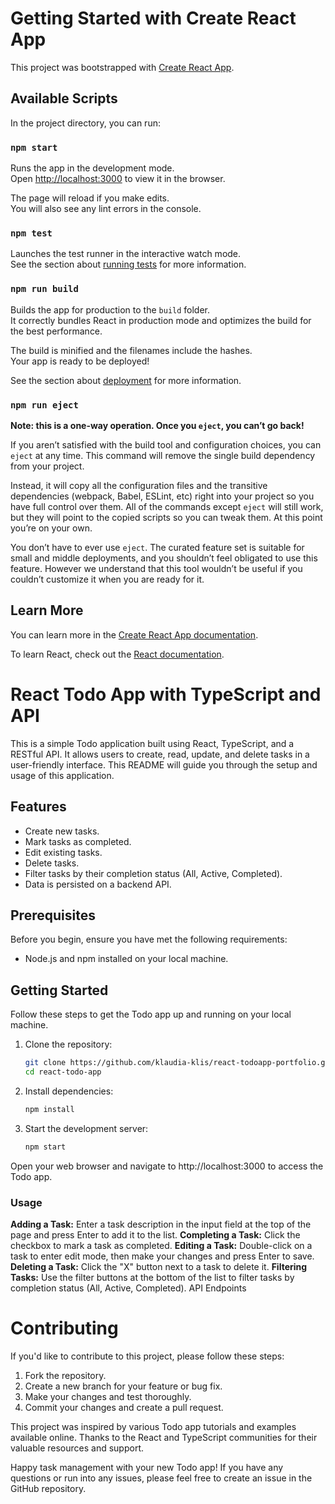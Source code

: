 # Getting Started with Create React App

This project was bootstrapped with [Create React App](https://github.com/facebook/create-react-app).

## Available Scripts

In the project directory, you can run:

### `npm start`

Runs the app in the development mode.\
Open [http://localhost:3000](http://localhost:3000) to view it in the browser.

The page will reload if you make edits.\
You will also see any lint errors in the console.

### `npm test`

Launches the test runner in the interactive watch mode.\
See the section about [running tests](https://facebook.github.io/create-react-app/docs/running-tests) for more information.

### `npm run build`

Builds the app for production to the `build` folder.\
It correctly bundles React in production mode and optimizes the build for the best performance.

The build is minified and the filenames include the hashes.\
Your app is ready to be deployed!

See the section about [deployment](https://facebook.github.io/create-react-app/docs/deployment) for more information.

### `npm run eject`

**Note: this is a one-way operation. Once you `eject`, you can’t go back!**

If you aren’t satisfied with the build tool and configuration choices, you can `eject` at any time. This command will remove the single build dependency from your project.

Instead, it will copy all the configuration files and the transitive dependencies (webpack, Babel, ESLint, etc) right into your project so you have full control over them. All of the commands except `eject` will still work, but they will point to the copied scripts so you can tweak them. At this point you’re on your own.

You don’t have to ever use `eject`. The curated feature set is suitable for small and middle deployments, and you shouldn’t feel obligated to use this feature. However we understand that this tool wouldn’t be useful if you couldn’t customize it when you are ready for it.

## Learn More

You can learn more in the [Create React App documentation](https://facebook.github.io/create-react-app/docs/getting-started).

To learn React, check out the [React documentation](https://reactjs.org/).

# React Todo App with TypeScript and API

This is a simple Todo application built using React, TypeScript, and a RESTful API. It allows users to create, read, update, and delete tasks in a user-friendly interface. This README will guide you through the setup and usage of this application.

## Features

- Create new tasks.
- Mark tasks as completed.
- Edit existing tasks.
- Delete tasks.
- Filter tasks by their completion status (All, Active, Completed).
- Data is persisted on a backend API.

## Prerequisites

Before you begin, ensure you have met the following requirements:

- Node.js and npm installed on your local machine.

## Getting Started

Follow these steps to get the Todo app up and running on your local machine.

1. Clone the repository:
    ```bash
    git clone https://github.com/klaudia-klis/react-todoapp-portfolio.git
    cd react-todo-app

2. Install dependencies:
    ```bash
    npm install

3. Start the development server:
    ```bash
    npm start

Open your web browser and navigate to http://localhost:3000 to access the Todo app.

### Usage

**Adding a Task:** Enter a task description in the input field at the top of the page and press Enter to add it to the list.
**Completing a Task:** Click the checkbox to mark a task as completed.
**Editing a Task:** Double-click on a task to enter edit mode, then make your changes and press Enter to save.
**Deleting a Task:** Click the "X" button next to a task to delete it.
**Filtering Tasks:** Use the filter buttons at the bottom of the list to filter tasks by completion status (All, Active, Completed).
API Endpoints

# Contributing

If you'd like to contribute to this project, please follow these steps:

1. Fork the repository.
2. Create a new branch for your feature or bug fix.
3. Make your changes and test thoroughly.
4. Commit your changes and create a pull request.


This project was inspired by various Todo app tutorials and examples available online.
Thanks to the React and TypeScript communities for their valuable resources and support.


Happy task management with your new Todo app! If you have any questions or run into any issues, please feel free to create an issue in the GitHub repository.
